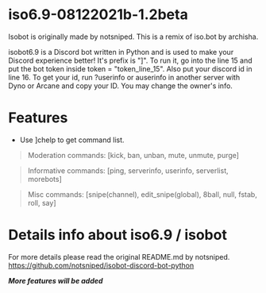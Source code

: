 # iso6.9-08122021b-1.2beta
Isobot is originally made by notsniped. This is a remix of iso.bot by archisha.

isobot6.9 is a Discord bot written in Python and is used to make your Discord experience better! It's prefix is "]". 
To run it, go into the line 15 and put the bot token inside token = "token_line_15". Also put your discord id in line 16. To get your id, run ?userinfo or auserinfo in another server with Dyno or Arcane and copy your ID. 
You may change the owner's info.

# Features
- Use ]chelp to get command list.

> Moderation commands:
[kick, ban, unban, mute, unmute, purge]

> Informative commands:
[ping, serverinfo, userinfo, serverlist, morebots]

> Misc commands:
[snipe(channel), edit_snipe(global), 8ball, null, fstab, roll, say]

# Details info about iso6.9 / isobot
For more details please read the original README.md by notsniped.
https://github.com/notsniped/isobot-discord-bot-python

***More features will be added***
